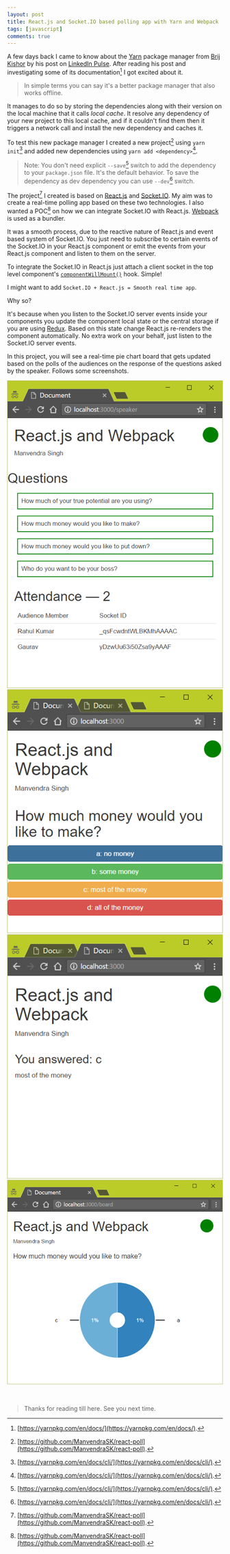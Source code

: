 ```yaml
---
layout: post
title: React.js and Socket.IO based polling app with Yarn and Webpack
tags: [javascript]
comments: true
---
```


A few days back I came to know about the [Yarn](https://yarnpkg.com/) package manager from [Brij Kishor](https://www.linkedin.com/pulse/you-excited-yarn-brij-kishor-sharma) by his post on [LinkedIn Pulse](https://www.linkedin.com/pulse/you-excited-yarn-brij-kishor-sharma). After reading his post and investigating some of its documentation[^1] I got excited about it.

> In simple terms you can say it's a better package manager that also works offline.

It manages to do so by storing the dependencies along with their version on the local machine that it calls *local cache*. It resolve any dependency of your new project to this local cache, and if it couldn't find them then it triggers a network call and install the new dependency and caches it.

To test this new package manager I created a new project[^2] using `yarn init`[^3] and added new dependencies using `yarn add <dependency>`[^3].

> Note: You don't need explicit `--save`[^3] switch to add the dependency to your `package.json` file. It's the default behavior. To save the dependency as dev dependency you can use `--dev`[^3] switch.

The project[^2] I created is based on [React.js](https://facebook.github.io/react/) and [Socket.IO](socket.io). My aim was to create a real-time polling app based on these two technologies. I also wanted a POC[^2] on how we can integrate Socket.IO with React.js. [Webpack](https://webpack.github.io/) is used as a bundler.

It was a smooth process, due to the reactive nature of React.js and event based system of Socket.IO. You just need to subscribe to certain events of the Socket.IO in your React.js component or emit the events from your React.js component and listen to them on the server.

To integrate the Socket.IO in React.js just attach a client socket in the top level component's [`componentWillMount()`](https://github.com/ManvendraSK/react-poll/blob/master/components/App.js#L28) hook. Simple!

I might want to add `Socket.IO + React.js = Smooth real time app`.

Why so?

It's because when you listen to the Socket.IO server events inside your components you update the component local state or the central storage if you are using [Redux](http://redux.js.org/). Based on this state change React.js re-renders the component automatically. No extra work on your behalf, just listen to the Socket.IO server events.

In this project, you will see a real-time pie chart board that gets updated based on the polls of the audiences on the response of the questions asked by the speaker. Follows some screenshots.

![Speaker](/public/img/react-js-and-socket-io/speaker.png)
![Attendee question](/public/img/react-js-and-socket-io/question.png)
![Attendee answer](/public/img/react-js-and-socket-io/answered.png)
![Result Board](/public/img/react-js-and-socket-io/board.png)

&nbsp; &nbsp;

>Thanks for reading till here. See you next time.

[^1]: [https://yarnpkg.com/en/docs/](https://yarnpkg.com/en/docs/).
[^2]: [https://github.com/ManvendraSK/react-poll](https://github.com/ManvendraSK/react-poll).
[^3]: [https://yarnpkg.com/en/docs/cli/](https://yarnpkg.com/en/docs/cli/).